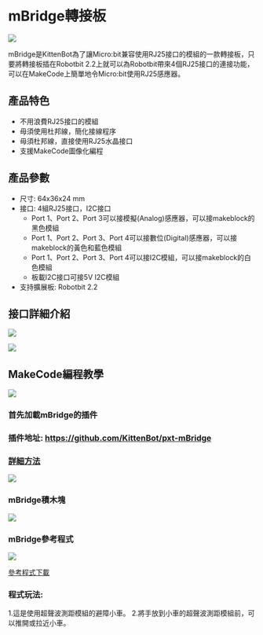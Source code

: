 # mBridge轉接板

![](../RBimage/mbridge1.jpg)

mBridge是KittenBot為了讓Micro:bit兼容使用RJ25接口的模組的一款轉接板，只要將轉接板插在Robotbit 2.2上就可以為Robotbit帶來4個RJ25接口的連接功能，可以在MakeCode上簡單地令Micro:bit使用RJ25感應器。

## 產品特色

- 不用浪費RJ25接口的模組
- 毋須使用杜邦線，簡化接線程序
- 毋須杜邦線，直接使用RJ25水晶接口
- 支援MakeCode圖像化編程

## 產品參數

- 尺寸: 64x36x24 mm
- 接口: 4組RJ25接口，I2C接口
    - Port 1、Port 2、Port 3可以接模擬(Analog)感應器，可以接makeblock的黑色模組
    - Port 1、Port 2、Port 3、Port 4可以接數位(Digital)感應器，可以接makeblock的黃色和藍色模組
    - Port 1、Port 2、Port 3、Port 4可以接I2C模組，可以接makeblock的白色模組
    - 板載I2C接口可接5V I2C模組
- 支持擴展板: Robotbit 2.2

## 接口詳細介紹

![](../RBimage/mbridge2.png)

![](../RBImage/mbridge4.png)

## MakeCode編程教學

![](../../functional_module/PWmodules/images/mcbanner.png)

### 首先加載mBridge的插件

### 插件地址: https://github.com/KittenBot/pxt-mBridge

### [詳細方法](../../Makecode/powerBrickMC)

![](../RBimage/mbridge5.png)

### mBridge積木塊

![](../RBimage/mbridge6.png)

### mBridge參考程式

![](../RBimage/mbridge7.png)

[參考程式下載](https://makecode.microbit.org/_Vegepwb5T3Ek)

### 程式玩法:

1.這是使用超聲波測距模組的避障小車。
2.將手放到小車的超聲波測距模組前，可以推開或拉近小車。